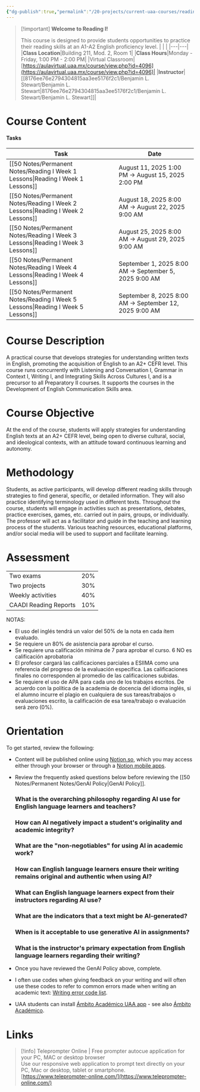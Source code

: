 ```yaml
---
{"dg-publish":true,"permalink":"/20-projects/current-uaa-courses/reading-i/","tags":["gardenEntry"]}
---
```


> [!important] **Welcome to Reading I!**
> 
>   
> This course is designed to provide students opportunities to practice their reading skills at an A1-A2 English proficiency level.
|   |   |
|---|---|
|**Class Location**|Building 211, Mod. 2, Room 1|
|**Class Hours**|Monday - Friday, 1:00 PM - 2:00 PM|
|Virtual Classroom|[https://aulavirtual.uaa.mx/course/view.php?id=4096](https://aulavirtual.uaa.mx/course/view.php?id=4096)|
|**Instructor**|[[8176ee76e2794304815aa3ee5176f2c1/Benjamin L. Stewart/Benjamin L. Stewart\|8176ee76e2794304815aa3ee5176f2c1/Benjamin L. Stewart/Benjamin L. Stewart]]|
# Course Content
  
  
#### Tasks
|Task|Date|
|---|---|
|[[50 Notes/Permanent Notes/Reading I Week 1 Lessons\|Reading I Week 1 Lessons]]|August 11, 2025 1:00 PM → August 15, 2025 2:00 PM|
|[[50 Notes/Permanent Notes/Reading I Week 2 Lessons\|Reading I Week 2 Lessons]]|August 18, 2025 8:00 AM → August 22, 2025 9:00 AM|
|[[50 Notes/Permanent Notes/Reading I Week 3 Lessons\|Reading I Week 3 Lessons]]|August 25, 2025 8:00 AM → August 29, 2025 9:00 AM|
|[[50 Notes/Permanent Notes/Reading I Week 4 Lessons\|Reading I Week 4 Lessons]]|September 1, 2025 8:00 AM → September 5, 2025 9:00 AM|
|[[50 Notes/Permanent Notes/Reading I Week 5 Lessons\|Reading I Week 5 Lessons]]|September 8, 2025 8:00 AM → September 12, 2025 9:00 AM|
  
  
# Course Description
A practical course that develops strategies for understanding written texts in English, promoting the acquisition of English to an A2+ CEFR level. This course runs concurrently with Listening and Conversation I, Grammar in Context I, Writing I, and Integrating Skills Across Cultures I, and is a precursor to all Preparatory II courses. It supports the courses in the Development of English Communication Skills area.
# Course Objective
At the end of the course, students will apply strategies for understanding English texts at an A2+ CEFR level, being open to diverse cultural, social, and ideological contexts, with an attitude toward continuous learning and autonomy.
# Methodology
Students, as active participants, will develop different reading skills through strategies to find general, specific, or detailed information. They will also practice identifying terminology used in different texts. Throughout the course, students will engage in activities such as presentations, debates, practice exercises, games, etc. carried out in pairs, groups, or individually. The professor will act as a facilitator and guide in the teaching and learning process of the students. Various teaching resources, educational platforms, and/or social media will be used to support and facilitate learning.
# Assessment
|   |   |
|---|---|
|Two exams|20%|
|Two projects|30%|
|Weekly activities|40%|
|CAADI Reading Reports|10%|
NOTAS:
- El uso del inglés tendrá un valor del 50% de la nota en cada ítem evaluado.
- Se requiere un 80% de asistencia para aprobar el curso.
- Se requiere una calificación mínima de 7 para aprobar el curso. 6 NO es calificación aprobatoria
- El profesor cargará las calificaciones parciales a ESIIMA como una referencia del progreso de la evaluación específica. Las calificaciones finales no corresponden al promedio de las calificaciones subidas.
- Se requiere el uso de APA para cada uno de los trabajos escritos. De acuerdo con la política de la academia de docencia del idioma inglés, si el alumno incurre el plagio en cualquiera de sus tareas/trabajos o evaluaciones escrito, la calificación de esa tarea/trabajo o evaluación será zero (0%).
# **Orientation**
To get started, review the following:
- Content will be published online using [Notion.so](http://Notion.so), which you may access either through your browser or through a [Notion mobile apps](https://www.notion.com/mobile).
- Review the frequently asked questions below before reviewing the [[50 Notes/Permanent Notes/GenAI Policy\|GenAI Policy]].
    
    ### What is the overarching philosophy regarding AI use for English language learners and teachers?
    
    ### How can AI negatively impact a student's originality and academic integrity?
    
    ### What are the "non-negotiables" for using AI in academic work?
    
    ### How can English language learners ensure their writing remains original and authentic when using AI?
    
    ### What can English language learners expect from their instructors regarding AI use?
    
    ### What are the indicators that a text might be AI-generated?
    
    ### When is it acceptable to use generative AI in assignments?
    
    ### What is the instructor's primary expectation from English language learners regarding their writing?
    
- Once you have reviewed the GenAI Policy above, complete.
- I often use codes when giving feedback on your writing and will often use these codes to refer to common errors made when writing an academic text: [Writing error code list](https://app.capacities.io/f1711151-3e8c-449c-8203-f47df61f6ea2/148d5997-2f0d-4215-824f-9363cf0e79de).
- UAA students can install [Ámbito Académico UAA app](https://appadvice.com/app/c3-a1mbito-acad-c3-a9mico-uaa/1052247447) - see also [Ámbito Académico](https://ambitoacademico.uaa.mx/).
# Links

> [!info] Teleprompter Online | Free prompter autocue application for your PC, MAC or desktop browser  
> Use our responsive web application to prompt text directly on your PC, Mac or desktop, tablet or smartphone.  
> [https://www.teleprompter-online.com/](https://www.teleprompter-online.com/)